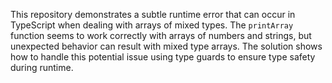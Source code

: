 This repository demonstrates a subtle runtime error that can occur in TypeScript when dealing with arrays of mixed types. The `printArray` function seems to work correctly with arrays of numbers and strings, but unexpected behavior can result with mixed type arrays. The solution shows how to handle this potential issue using type guards to ensure type safety during runtime.